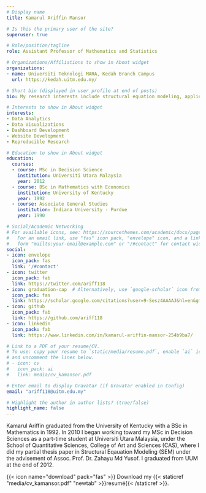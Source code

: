 ```yaml
---
# Display name
title: Kamarul Ariffin Mansor

# Is this the primary user of the site?
superuser: true

# Role/position/tagline
role: Assistant Professor of Mathematics and Statistics

# Organizations/Affiliations to show in About widget
organizations:
- name: Universiti Teknologi MARA, Kedah Branch Campus
  url: https://kedah.uitm.edu.my/

# Short bio (displayed in user profile at end of posts)
bio: My research interests include structural equation modeling, applied statistical analysis, data analytics and visuaizations.

# Interests to show in About widget
interests:
- Data Analytics
- Data Visualizations
- Dashboard Development
- Website Development
- Reproducible Research

# Education to show in About widget
education:
  courses:
  - course: MSc in Decision Science
    institution: Universiti Utara Malaysia
    year: 2012
  - course: BSc in Mathematics with Economics
    institution: University of Kentucky
    year: 1992
  - course: Associate General Studies
    institution: Indiana University - Purdue
    year: 1990

# Social/Academic Networking
# For available icons, see: https://sourcethemes.com/academic/docs/page-builder/#icons
#   For an email link, use "fas" icon pack, "envelope" icon, and a link in the
#   form "mailto:your-email@example.com" or "/#contact" for contact widget.
social:
- icon: envelope
  icon_pack: fas
  link: '/#contact'
- icon: twitter
  icon_pack: fab
  link: https://twitter.com/ariff118
- icon: graduation-cap  # Alternatively, use `google-scholar` icon from `ai` icon pack
  icon_pack: fas
  link: https://scholar.google.com/citations?user=9-Sesz4AAAAJ&hl=en&gmla=AJsN-F7tlYbfOVlEMWLd9f_ekFUnYIR52g_dY1MMVlpdoN237MhyyBeyJELIbRfHoq4ODpJv7DqRt_6MnnvkM75iPHiOP9iydyu0joVJwWdPp60OzgSg0We-QXYP4jeEXDMbjvY9w6pN
- icon: github
  icon_pack: fab
  link: https://github.com/ariff118
- icon: linkedin
  icon_pack: fab
  link: https://www.linkedin.com/in/kamarul-ariffin-mansor-254b9ba7/

# Link to a PDF of your resume/CV.
# To use: copy your resume to `static/media/resume.pdf`, enable `ai` icons in `params.toml`, 
# and uncomment the lines below.
# - icon: cv
#   icon_pack: ai
#   link: media/cv_kamansor.pdf

# Enter email to display Gravatar (if Gravatar enabled in Config)
email: "ariff118@uitm.edu.my"

# Highlight the author in author lists? (true/false)
highlight_name: false
---
```


Kamarul Ariffin graduated from the University of Kentucky with a BSc in Mathematics in 1992. In 2010 I began working toward my MSc in Decision Sciences as a part-time student at Universiti Utara Malaysia, under the School of Quantitative Sciences, College of Art and Sciences (CAS), where I did my partial thesis paper in Structural Eqauation Modeling (SEM) under the advisement of Assoc. Prof. Dr. Zahayu Md Yusof. I graduated from UUM at the end of 2012.

{{< icon name="download" pack="fas" >}} Download my {{< staticref "media/cv_kamansor.pdf" "newtab" >}}resumé{{< /staticref >}}.
